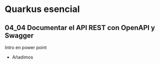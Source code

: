# Quarkus esencial
## 04_04 Documentar el API REST con OpenAPI y Swagger

Intro en power point

* Añadimos 